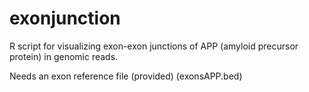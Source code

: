 # exonjunction

R script for visualizing exon-exon junctions of APP (amyloid precursor protein) in genomic reads. 

Needs an exon reference file (provided) (exonsAPP.bed)
